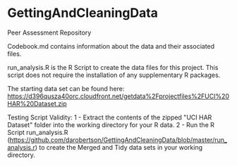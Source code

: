 GettingAndCleaningData
======================

Peer Assessment Repository

Codebook.md contains information about the data and their associated files.

run_analysis.R is the R Script to create the data files for this project. This script does not require the installation of any supplementary R packages.

The starting data set can be found here: https://d396qusza40orc.cloudfront.net/getdata%2Fprojectfiles%2FUCI%20HAR%20Dataset.zip

Testing Script Validity:
1 - Extract the contents of the zipped "UCI HAR Dataset" folder into the working directory for your R data.
2 - Run the R Script run_analysis.R (https://github.com/darobertson/GettingAndCleaningData/blob/master/run_analysis.r) to create the Merged and Tidy data sets in your working directory.
